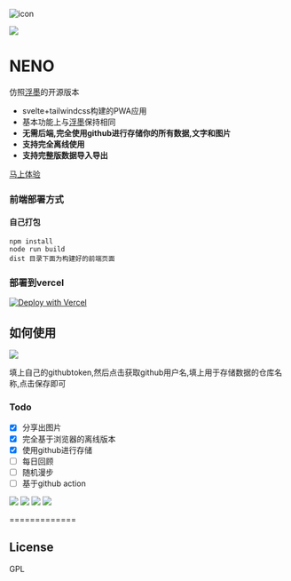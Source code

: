 ![icon](https://github.com/Mran/neno/blob/master/dist/assets/neno.ico)

![](https://visitor-badge.glitch.me/badge?page_id=neno)

NENO
=============

仿照[浮墨](https://flomoapp.com/)的开源版本

- svelte+tailwindcss构建的PWA应用
- 基本功能上与[浮墨](https://flomoapp.com/)保持相同
- **无需后端,完全使用github进行存储你的所有数据,文字和图片**
- **支持完全离线使用**
- **支持完整版数据导入导出**

[马上体验](https://neno.pages.dev/)

### 前端部署方式

#### 自己打包

```
npm install
node run build
dist 目录下面为构建好的前端页面
```

### 部署到vercel
  

[![Deploy with Vercel](https://vercel.com/button)](https://vercel.com/new/git/external?repository-url=https%3A%2F%2Fgithub.com%2FMran%2Fneno)


## 如何使用

![](https://github.com/Mran/neno/blob/master/readmepic/settinghow.png)

填上自己的githubtoken,然后点击获取github用户名,填上用于存储数据的仓库名称,点击保存即可

### Todo

- [x] 分享出图片
- [X] 完全基于浏览器的离线版本
- [X] 使用github进行存储
- [ ] 每日回顾
- [ ] 随机漫步
- [ ] 基于github action

![](https://github.com/Mran/neno/blob/master/readmepic/%E9%A6%96%E9%A1%B5.png)
![](https://github.com/Mran/neno/blob/master/readmepic/%E9%A6%96%E9%A1%B5%E7%A7%BB%E5%8A%A8%E7%AB%AF.png)
![](https://github.com/Mran/neno/blob/master/readmepic/%E7%88%B6%E7%BA%A7.png)
![](https://github.com/Mran/neno/blob/master/readmepic/setting.png)

=============

## License

GPL

